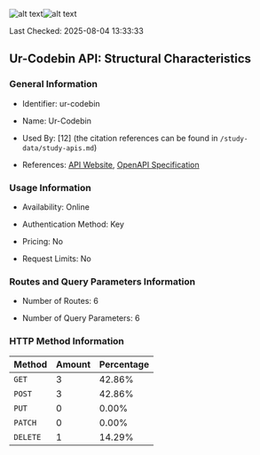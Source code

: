 ![alt text](https://img.shields.io/badge/OpenAPI_Specification-Valid-brightgreen.svg)![alt text](https://img.shields.io/badge/Server_URL-Invalid-red.svg)

Last Checked: 2025-08-04 13:33:33

## Ur-Codebin API: Structural Characteristics

### General Information

- Identifier: ur-codebin

- Name: Ur-Codebin

- Used By: [12] (the citation references can be found in `/study-data/study-apis.md`)

- References: [API Website](https://mathew.stoplight.io/docs/ur-codebin-api), [OpenAPI Specification](https://mathew.stoplight.io/docs/ur-codebin-api)

### Usage Information

- Availability: Online

- Authentication Method: Key

- Pricing: No

- Request Limits: No

### Routes and Query Parameters Information

- Number of Routes: 6

- Number of Query Parameters: 6

### HTTP Method Information

| Method | Amount | Percentage |
|--------|--------|------------|
| `GET` | 3 | 42.86% |
| `POST` | 3 | 42.86% |
| `PUT` | 0 | 0.00% |
| `PATCH` | 0 | 0.00% |
| `DELETE` | 1 | 14.29% |
